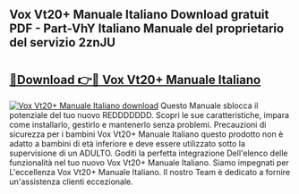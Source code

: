 ## Vox Vt20+ Manuale Italiano Download gratuit PDF - Part-VhY Italiano Manuale del proprietario del servizio 2znJU

# <h2><a href="http://dfcx2io.blite.top/?on=Vox+Vt20%2b+Manuale+Italiano">🔗Download 👉🔴 Vox Vt20+ Manuale Italiano</a></h2>

[![Vox Vt20+ Manuale Italiano download](https://i.imgur.com/lujVjoI.png)](http://dfcx2io.blite.top/?on=Vox+Vt20%2b+Manuale+Italiano)
Questo Manuale sblocca il potenziale del tuo nuovo REDDDDDDD. Scopri le sue caratteristiche, impara come installarlo, gestirlo e mantenerlo senza problemi. Precauzioni di sicurezza per i bambini Vox Vt20+ Manuale Italiano questo prodotto non è adatto a bambini di età inferiore e deve essere utilizzato sotto la supervisione di un ADULTO. Goditi la perfetta integrazione Dell'elenco delle funzionalità nel tuo nuovo Vox Vt20+ Manuale Italiano. Siamo impegnati per L'eccellenza Vox Vt20+ Manuale Italiano. Il nostro Team è dedicato a fornire un'assistenza clienti eccezionale.
